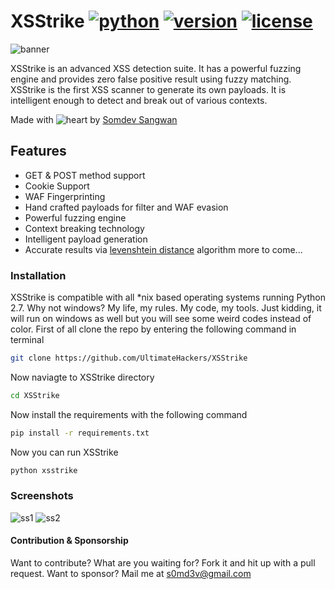 # XSStrike [![python](https://img.shields.io/badge/Python-2.7-green.svg?style=style=flat-square)](https://www.python.org/downloads/) [![version](https://img.shields.io/badge/Version-Pre_Beta-blue.svg?style=style=flat-square)](https://twitter.com/s0md3v) [![license](https://img.shields.io/badge/License-GPL_3-orange.svg?style=style=flat-square)](https://github.com/UltimateHacke/XSStrike/blob/master/license.txt)

![banner](https://i.imgur.com/3t2X0dX.png)

XSStrike is an advanced XSS detection suite. It has a powerful fuzzing engine and provides zero false positive result using fuzzy matching. XSStrike is the first XSS scanner to generate its own payloads. It is intelligent enough to detect and break out of various contexts.

Made with ![heart](https://cloud.githubusercontent.com/assets/4301109/16754758/82e3a63c-4813-11e6-9430-6015d98aeaab.png) by <a href=https://twitter.com/s0md3v>Somdev Sangwan</a>

## Features
- GET & POST method support
- Cookie Support
- WAF Fingerprinting
- Hand crafted payloads for filter and WAF evasion
- Powerful fuzzing engine
- Context breaking technology
- Intelligent payload generation
- Accurate results via <a href=https://en.wikipedia.org/wiki/Levenshtein_distance>levenshtein distance</a> algorithm
more to come...

### Installation
XSStrike is compatible with all \*nix based operating systems running Python 2.7.
Why not windows? My life, my rules. My code, my tools. Just kidding, it will run on windows as well but you will see some weird codes instead of color.
First of all clone the repo by entering the following command in terminal
``` bash
git clone https://github.com/UltimateHackers/XSStrike
```
Now naviagte to XSStrike directory
``` bash
cd XSStrike
```
Now install the requirements with the following command
``` bash
pip install -r requirements.txt
```
Now you can run XSStrike
``` bash
python xsstrike
```
### Screenshots
![ss1](https://i.imgur.com/CdPWwlw.png)
![ss2](https://i.imgur.com/BEAVRAA.png)

#### Contribution & Sponsorship
Want to contribute? What are you waiting for? Fork it and hit up with a pull request.
Want to sponsor? Mail me at s0md3v@gmail.com
